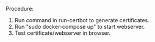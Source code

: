 Procedure:

1. Run command in run-certbot to generate certificates.
2. Run "sudo docker-compose up" to start webserver.
3. Test certificate/webserver in browser.